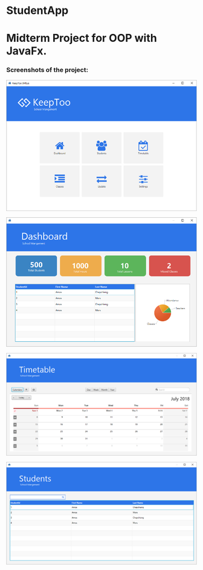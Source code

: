# StudentApp
# Midterm Project for OOP with JavaFx.

### Screenshots of the project:

![alt text](https://github.com/Bektemir1/StudentApp/blob/main/screenshots/sc1.PNG)

![alt text](https://github.com/Bektemir1/StudentApp/blob/main/screenshots/sc2.PNG)

![alt text](https://github.com/Bektemir1/StudentApp/blob/main/screenshots/sc3.PNG)

![alt text](https://github.com/Bektemir1/StudentApp/blob/main/screenshots/sc4.PNG)
